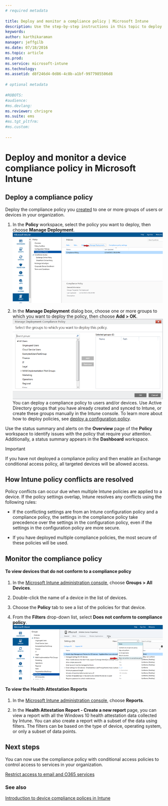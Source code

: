 ```yaml
---
# required metadata

title: Deploy and monitor a compliance policy | Microsoft Intune
description: Use the step-by-step instructions in this topic to deploy and monitor a device compliance policy.
keywords:
author: karthikaraman
manager: jeffgilb
ms.date: 07/18/2016
ms.topic: article
ms.prod:
ms.service: microsoft-intune
ms.technology:
ms.assetid: d8f246d4-0d86-4c8b-a1bf-9977985506d8

# optional metadata

#ROBOTS:
#audience:
#ms.devlang:
ms.reviewer: chrisgre
ms.suite: ems
#ms.tgt_pltfrm:
#ms.custom:

---
```


# Deploy and monitor a device compliance policy in Microsoft Intune
## Deploy a compliance policy
Deploy the compliance policy you [created](create-a-device-compliance-policy-in-microsoft-intune.md) to one or more groups of users or devices in your organization.

1.  In the **Policy** workspace, select the policy you want to deploy, then choose **Manage Deployment**.
![Screenshot of the compliance policy page showing the Manage Deployment menu option at the top](./media/intune-sa-3c-deploy-compliance-policy2.png)

2.  In the **Manage Deployment** dialog box, choose one or more groups to which you want to deploy the policy, then choose **Add > OK**.
![Screenshot of the manage deployment dialog box](./media/intune-sa-3d-deploy-compliance-policy3-Manage.png)
You can deploy a compliance policy to users and/or devices. Use Active Directory groups that you have already created and synced to Intune, or create these groups manually in the Intune console. To learn more about how to deploy policies, see [deploy a configuration policy](manage-settings-and-features-on-your-devices-with-microsoft-intune-policies.md).

Use the status summary and alerts on the **Overview** page of the **Policy** workspace to identify issues with the policy that require your attention. Additionally, a status summary appears in the **Dashboard** workspace.

> [!IMPORTANT]
> If you have not deployed a compliance policy and then enable an Exchange conditional access policy, all targeted devices will be allowed access.

## How Intune policy conflicts are resolved
Policy conflicts  can occur due when multiple Intune policies are applied to a device. If the policy settings overlap, Intune resolves any conflicts using the following rules:

-   If the conflicting settings are from an Intune configuration policy and a compliance policy, the settings in the compliance policy take precedence over the settings in the configuration policy, even if the settings in the configuration policy are more secure.

-   If you have deployed multiple compliance policies, the most secure of these policies will be used.

## Monitor the compliance policy

#### To view devices that do not conform to a compliance policy

1.  In the [Microsoft Intune administration console](https://manage.microsoft.com), choose **Groups > All Devices**.

2.  Double-click the name of a device in the list of devices.

3.  Choose the **Policy** tab to see a list of the policies for that device.

4.  From the **Filters** drop-down list, select **Does not conform to compliance policy**.
![Screenshot showing the list of options in the filters list](./media/intune-sa-3e-view-device-noncompliance.png)

#### To view the Health Attestation Reports

1.  In the [Microsoft Intune administration console](https://manage.microsoft.com), choose **Reports**.

2.  In the **Health Attestation Report - Create a new report** page, you can view a report with all the Windows 10 health attestation data collected by Intune. You can also create a report with a subset of the data using filters. The filters can be based on the type of device, operating system, or only a subset of data points.


## Next steps
You can now use the compliance policy with conditional access policies to control access to services in your organization.

[Restrict access to email and O365 services](restrict-access-to-email-and-o365-services-with-microsoft-intune.md)


### See also
[Introduction to device compliance polices in Intune](introduction-to-device-compliance-policies-in-microsoft-intune.md)
